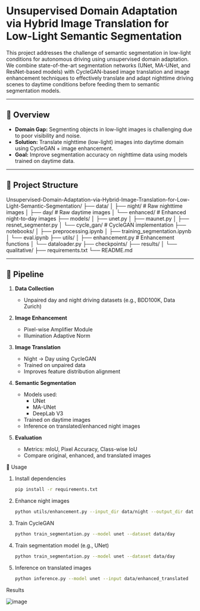 # Unsupervised Domain Adaptation via Hybrid Image Translation for Low-Light Semantic Segmentation

This project addresses the challenge of semantic segmentation in low-light conditions for autonomous driving using unsupervised domain adaptation. We combine state-of-the-art segmentation networks (UNet, MA-UNet, and ResNet-based models) with CycleGAN-based image translation and image enhancement techniques to effectively translate and adapt nighttime driving scenes to daytime conditions before feeding them to semantic segmentation models.

---

## 🧠 Overview

- **Domain Gap:** Segmenting objects in low-light images is challenging due to poor visibility and noise.
- **Solution:** Translate nighttime (low-light) images into daytime domain using CycleGAN + image enhancement.
- **Goal:** Improve segmentation accuracy on nighttime data using models trained on daytime data.

---

## 📁 Project Structure

Unsupervised-Domain-Adaptation-via-Hybrid-Image-Translation-for-Low-Light-Semantic-Segmentation/
├── data/
│ ├── night/ # Raw nighttime images
│ ├── day/ # Raw daytime images
│ └── enhanced/ # Enhanced night-to-day images
├── models/
│ ├── unet.py
│ ├── maunet.py
│ ├── resnet_segmenter.py
│ └── cycle_gan/ # CycleGAN implementation
├── notebooks/
│ ├── preprocessing.ipynb
│ ├── training_segmentation.ipynb
│ └── eval.ipynb
├── utils/
│ ├── enhancement.py # Enhancement functions
│ └── dataloader.py
├── checkpoints/
├── results/
│ └── qualitative/
├── requirements.txt
└── README.md


---

## 🔧 Pipeline

1. **Data Collection**  
   - Unpaired day and night driving datasets (e.g., BDD100K, Data Zurich)

2. **Image Enhancement**  
   - Pixel-wise Amplifier Module  
   - Illumination Adaptive Norm

3. **Image Translation**  
   - Night → Day using CycleGAN  
   - Trained on unpaired data  
   - Improves feature distribution alignment

4. **Semantic Segmentation**  
   - Models used:  
     - UNet  
     - MA-UNet  
     - DeepLab V3 
   - Trained on daytime images  
   - Inference on translated/enhanced night images

5. **Evaluation**  
   - Metrics: mIoU, Pixel Accuracy, Class-wise IoU  
   - Compare original, enhanced, and translated images




🏁 Usage

1. Install dependencies

    ```bash
    pip install -r requirements.txt

2. Enhance night images

    ```bash
    python utils/enhancement.py --input_dir data/night --output_dir data/enhanced

3. Train CycleGAN

    ```bash
    python train_segmentation.py --model unet --dataset data/day

4. Train segmentation model (e.g., UNet)

    ```bash
    python train_segmentation.py --model unet --dataset data/day

5. Inference on translated images

    ```bash
    python inference.py --model unet --input data/enhanced_translated

Results

![image](https://github.com/user-attachments/assets/e02577bc-17ac-4a74-a981-e241d39394f2)

